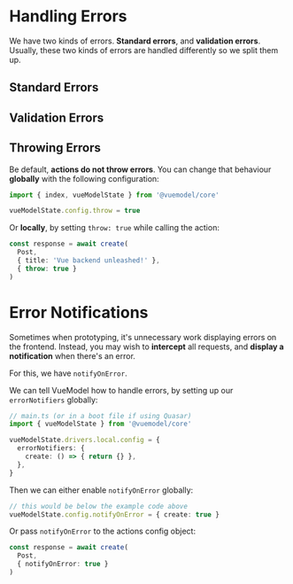 <script setup>
import StandardErrorRaw from './examples/StandardError.vue?raw'
import StandardError from './examples/StandardError.vue'

import ValidationErrorRaw from './examples/ValidationError.vue?raw'
import ValidationError from './examples/ValidationError.vue'

import NotifyOnErrorRaw from './examples/NotifyOnError.vue?raw'
import NotifyOnError from './examples/NotifyOnError.vue'
</script>

# Handling Errors
We have two kinds of errors. **Standard errors**, and **validation errors**. Usually, these two kinds of errors are handled differently so we split them up.

## Standard Errors
<ExamplePanel
  title="Standard Errors"
  :content="StandardErrorRaw"
  :exampleComponent="StandardError"
/>

## Validation Errors
<ExamplePanel
  title="Validation Errors"
  :content="ValidationErrorRaw"
  :exampleComponent="ValidationError"
/>

## Throwing Errors
Be default, **actions do not throw errors**. You can change that behaviour **globally** with the following configuration:
```ts
import { index, vueModelState } from '@vuemodel/core'

vueModelState.config.throw = true
```

Or **locally**, by setting `throw: true` while calling the action:
```ts
const response = await create(
  Post,
  { title: 'Vue backend unleashed!' },
  { throw: true }
)
```

# Error Notifications
Sometimes when prototyping, it's unnecessary work displaying errors on the frontend. Instead, you may wish to **intercept** all requests, and **display a notification** when there's an error.

For this, we have `notifyOnError`.

We can tell VueModel how to handle errors, by setting up our `errorNotifiers` globally:
```ts
// main.ts (or in a boot file if using Quasar)
import { vueModelState } from '@vuemodel/core'

vueModelState.drivers.local.config = {
  errorNotifiers: {
    create: () => { return {} },
  },
}
```

Then we can either enable `notifyOnError` globally:
```ts
// this would be below the example code above
vueModelState.config.notifyOnError = { create: true }
```

Or pass `notifyOnError` to the actions config object:
```ts
const response = await create(
  Post,
  { notifyOnError: true }
)
```

<ExamplePanel
  title="Notify On Error"
  :content="NotifyOnErrorRaw"
  :exampleComponent="NotifyOnError"
/>
